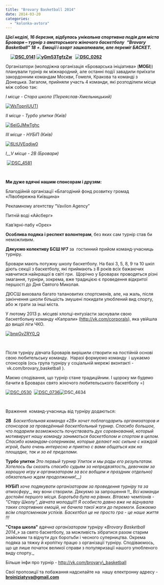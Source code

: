 ```yaml
---
title: "Brovary Basketball 2014"
date: 2014-03-20
categories: 
  - "kolonka-avtora"
---
```


_**Цієї неділі, 16 березня, відбулась унікальна спортивна подія для міста Бровари – турнір з аматорського жіночого баскетболу**  **“Brovary Basketball” 18 +.** **Емоції і азарт зашкалювали, але переміг БАСКЕТ.**_

    **[![DSC_0141](https://mpz.brovary.org/wp-content/uploads/2014/03/DSC_0141.jpg)](https://mpz.brovary.org/wp-content/uploads/2014/03/DSC_0141.jpg) [![yGm53TgfzZw](https://mpz.brovary.org/wp-content/uploads/2014/03/yGm53TgfzZw.jpg)](https://mpz.brovary.org/wp-content/uploads/2014/03/yGm53TgfzZw.jpg)   [![DSC_0262](https://mpz.brovary.org/wp-content/uploads/2014/03/DSC_0262.jpg)](https://mpz.brovary.org/wp-content/uploads/2014/03/DSC_0262.jpg)**

Організатори (молодіжна організація «Броварська ініціатива» (**МОБІ**)) планували турнір як міжнародний, але останні події завадили приїхати закордонним командам Москви, Гомеля, Кракова та команді з Донецька. Загалом, прийняли участь 4 команди, які розподілили місця між собою так:

_І місце - Стара школа (Переяслав-Хмельницький)_

[![WsTopnlUUTI](https://mpz.brovary.org/wp-content/uploads/2014/03/WsTopnlUUTI.jpg)](https://mpz.brovary.org/wp-content/uploads/2014/03/WsTopnlUUTI.jpg)

_ІІ місце - Турбо улитки (Київ)_

[![6eiGJMwTghc](https://mpz.brovary.org/wp-content/uploads/2014/03/6eiGJMwTghc.jpg)](https://mpz.brovary.org/wp-content/uploads/2014/03/6eiGJMwTghc.jpg)

_ІІІ місце - НУБіП (Київ)_

[![6LtUVEqdjw0](https://mpz.brovary.org/wp-content/uploads/2014/03/6LtUVEqdjw0.jpg)](https://mpz.brovary.org/wp-content/uploads/2014/03/6LtUVEqdjw0.jpg)

_І__V_ _місце - 2В (Бровари)_

 [![DSC_4581](https://mpz.brovary.org/wp-content/uploads/2014/03/DSC_4581.jpg)](https://mpz.brovary.org/wp-content/uploads/2014/03/DSC_4581.jpg)

 

**Ми дуже вдячні нашим спонсорам і друзям:**

Благодійній організації «Благодіний фонд розвитку громад «Лівобережна Київщина»

Рекламному агентству “Vavilon Agency”

Питній воді «Айсберг»

Кав’ярні-пабу «Орех»

**Особлива подяка і респект волонтерам**, без яких сам турнір став би неможливим.

**Дякуємо колективу БСШ №7** за  гостинний прийом команд-учасниць турніру.

Бровари мають потужну школу баскетболу. На базі 3, 5, 8, 9 та 10 шкіл діють секції з баскетболу, які приймають з 8 років всіх бажаючих навчитися найкращої в світі гри.  Щорічно у Броварах проводяться різні змагання, турніри, зокрема, вже традицією є проведення відкритої першості до Дня Святого Миколая.

ДЮСШ виховала багато талановитих спортсменів, але, на жаль, після закінчення школи більшість змушені покидати улюблений вид спорту, або ж грати за інші міста.

У лютому 2013 р. місцеві хлопці-ентузіасти заснували свою баскетбольну команду «Капрали» (http://vk.com/corporals), яка увійшла до вищої ліги ЧКО.

[![bnpGvZRY0_Q](https://mpz.brovary.org/wp-content/uploads/2014/03/bnpGvZRY0_Q.jpg)](https://mpz.brovary.org/wp-content/uploads/2014/03/bnpGvZRY0_Q.jpg)

 

Після турніру дівчата Броварів вирішили створити на постійній основі свою любительську команду.  Наразі формуємо команду  і шукаємо спонсорів (ось група турніру у соціальній мережі вконтакті -  vk.com/brovary\_basketball ).

Маємо сподівання, що турнір стане традиційним. І щороку ми будемо бачити в Броварах свято жіночого любительського баскетболу =)

[![DSC_0530](https://mpz.brovary.org/wp-content/uploads/2014/03/DSC_0530.jpg)](https://mpz.brovary.org/wp-content/uploads/2014/03/DSC_0530.jpg)  [![DSC_0736](https://mpz.brovary.org/wp-content/uploads/2014/03/DSC_0736.jpg)](https://mpz.brovary.org/wp-content/uploads/2014/03/DSC_0736.jpg)![DSC_4634](https://mpz.brovary.org/wp-content/uploads/2014/03/DSC_4634.jpg)

 

Враження  команд-учасниць від турніру додаються:

**2В**  _Баскетбольная команда «2В» хочет поблагодарить организаторов и спонсоров за проведённый баскетбольный турнир. Спасибо большое, что подарили возможность почуствовать дух соревнований, который мотивирует нашу команду заниматься баскетболом и спортом в целом. Спасибо командам-соперникам, которые делают нас сильне с каждой игрой, было очень интересно и приятно с вами общаться как на площадке, так и за её пределами._

**Турбо улитки** _Это первый турнир Улиток и мы рады его результатам. Хотелось бы сказать спасибо судьям за непредвзятость, девочкам за хорошую игру и организаторам за все вобщем и праздник отдельно) обязательно ждем продолжения!__)_

**НУБіП** _хоче подякувати організаторам за проведення турніру та за атмосферу__, яку вони створили. Дякуємо за запрошення !!_ _Всі команди достойні першого місця. Боротьба була на рівних. Вітаємо чемпіонів - "Стару Школу", дівчата молодці!!! Я особисто давно вже не відчувала таких спортивних емоцій, не бачила такої жаги до перемоги._ _Бажаємо всім спортсменкам успіхів. Баскетбол це не просто гра - це наше життя !!!_

**"Стара школа"** _вдячна організаторам турніру_ _«Brovary Basketball 2014__» за свято баскетболу, за можливість зібратися разом старим знайомим та відчути дух боротьби і чесного суперництва. Окрема подяка за тяжку й кропітку працю з організації турніру. Сподіваємось, що це лише початок великої справи з популяризації нашого улюбленого виду спорту._

Більше інфи про турнір - http://vk.com/brovary\_basketball

Свої пропозиції та побажання надсилайте на  нашу електронну адресу - **broiniziatyva@gmail.com**

